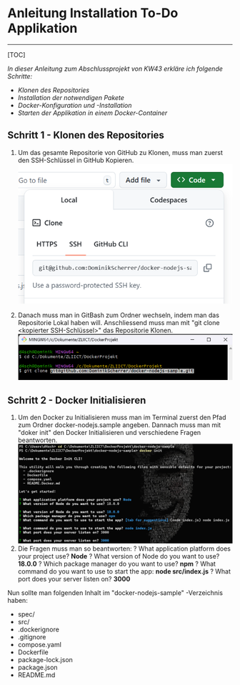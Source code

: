 # Anleitung Installation To-Do Applikation
---
[TOC]

*In dieser Anleitung zum Abschlussprojekt von KW43 erkläre ich folgende Schritte:*
* *Klonen des Repositories*
* *Installation der notwendigen Pakete*
* *Docker-Konfiguration und -Installation*
* *Starten der Applikation in einem Docker-Container*

## Schritt 1 - Klonen des Repositories
1. Um das gesamte Repositorie von GitHub zu Klonen, muss man zuerst den SSH-Schlüssel in GitHub Kopieren.
![Screenshot SSH-Kopie](Images/SSH.png)

2. Danach muss man in GitBash zum Ordner wechseln, indem man das Repositorie Lokal haben will. Anschliessend muss man mit "git clone <kopierter SSH-Schlüssel>" das Repositorie Klonen.
![GitBash Befehele](Images/GitBash.png)

## Schritt 2 - Docker Initialisieren
1. Um den Docker zu Initialisieren muss man im Terminal zuerst den Pfad zum Ordner docker-nodejs.sample angeben. Dannach muss man mit "doker init" den Docker Initialisieren und verschiedene Fragen beantworten.
![Docker Initialisieren](Images/dockerinit.png)
2. Die Fragen muss man so beantworten:
? What application platform does your project use? **Node**
? What version of Node do you want to use? **18.0.0**
? Which package manager do you want to use? **npm**
? What command do you want to use to start the app: **node src/index.js**
? What port does your server listen on? **3000**

Nun sollte man folgenden Inhalt im "docker-nodejs-sample" -Verzeichnis haben:
* spec/
* src/
* .dockerignore
* .gitignore
* compose.yaml
* Dockerfile
* package-lock.json
* package.json
* README.md
